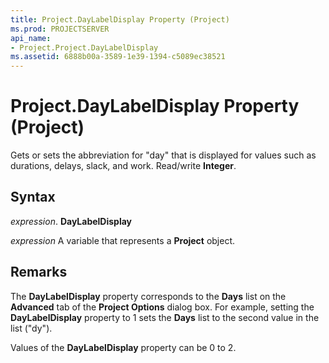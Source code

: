 ```yaml
---
title: Project.DayLabelDisplay Property (Project)
ms.prod: PROJECTSERVER
api_name:
- Project.Project.DayLabelDisplay
ms.assetid: 6888b00a-3589-1e39-1394-c5089ec38521
---
```



# Project.DayLabelDisplay Property (Project)

Gets or sets the abbreviation for "day" that is displayed for values such as durations, delays, slack, and work. Read/write  **Integer**.


## Syntax

 _expression_. **DayLabelDisplay**

 _expression_ A variable that represents a **Project** object.


## Remarks

The  **DayLabelDisplay** property corresponds to the **Days** list on the **Advanced** tab of the **Project Options** dialog box. For example, setting the **DayLabelDisplay** property to 1 sets the **Days** list to the second value in the list ("dy").

Values of the  **DayLabelDisplay** property can be 0 to 2.


